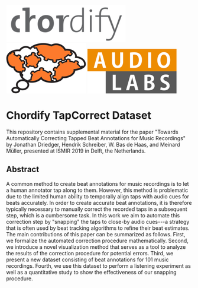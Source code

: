 ![](img/Chordify.png) ![](img/tagtraum_industries.png) ![](img/AudioLabs.png)

# Chordify TapCorrect Dataset
This repository contains supplemental material for the paper "Towards Automatically Correcting Tapped Beat Annotations for Music Recordings" by Jonathan Driedger, Hendrik Schreiber, W. Bas de Haas, and Meinard Müller, presented at ISMIR 2019 in Delft, the Netherlands.

## Abstract
A common method to create beat annotations for music recordings is to let a human annotator tap along to them.
However, this method is problematic due to the limited human ability to temporally align taps with audio cues for beats accurately.
In order to create accurate beat annotations, it is therefore typically necessary to manually correct the recorded taps in a subsequent step, which is a cumbersome task.
In this work we aim to automate this correction step by "snapping" the taps to close-by audio cues---a strategy that is often used by beat tracking algorithms to refine their beat estimates.
The main contributions of this paper can be summarized as follows.
First, we formalize the automated correction procedure mathematically.
Second, we introduce a novel visualization method that serves as a tool to analyze the results of the correction procedure for potential errors. 
Third, we present a new dataset consisting of beat annotations for 101 music recordings.
Fourth, we use this dataset to perform a listening experiment as well as a quantitative study to show the effectiveness of our snapping procedure.